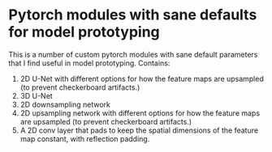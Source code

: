# Pytorch modules with sane defaults for model prototyping
This is a number of custom pytorch modules with sane default parameters that I find useful in model prototyping. Contains:

1. 2D U-Net with different options for how the feature maps are upsampled (to prevent checkerboard artifacts.)
2. 3D U-Net
3. 2D downsampling network
4. 2D upsampling network with different options for how the feature maps are upsampled (to prevent checkerboard artifacts.)
5. A 2D conv layer that pads to keep the spatial dimensions of the feature map constant, with reflection padding.
